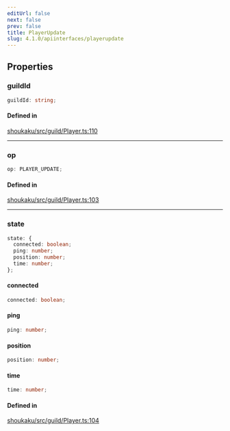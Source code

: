 ```yaml
---
editUrl: false
next: false
prev: false
title: PlayerUpdate
slug: 4.1.0/apiinterfaces/playerupdate
---
```


## Properties

<a id="guildid" name="guildid" />

### guildId

```ts
guildId: string;
```

#### Defined in

[shoukaku/src/guild/Player.ts:110](https://github.com/shipgirlproject/shoukaku/blob/30762f5af6c7b4176e69ee96fa39bc204a7cff21/src/guild/Player.ts#L110)

***

<a id="op" name="op" />

### op

```ts
op: PLAYER_UPDATE;
```

#### Defined in

[shoukaku/src/guild/Player.ts:103](https://github.com/shipgirlproject/shoukaku/blob/30762f5af6c7b4176e69ee96fa39bc204a7cff21/src/guild/Player.ts#L103)

***

<a id="state" name="state" />

### state

```ts
state: {
  connected: boolean;
  ping: number;
  position: number;
  time: number;
};
```

<a id="connected" name="connected" />

#### connected

```ts
connected: boolean;
```

<a id="ping" name="ping" />

#### ping

```ts
ping: number;
```

<a id="position" name="position" />

#### position

```ts
position: number;
```

<a id="time" name="time" />

#### time

```ts
time: number;
```

#### Defined in

[shoukaku/src/guild/Player.ts:104](https://github.com/shipgirlproject/shoukaku/blob/30762f5af6c7b4176e69ee96fa39bc204a7cff21/src/guild/Player.ts#L104)
